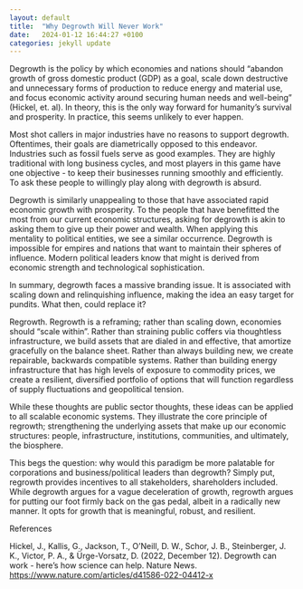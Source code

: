 ```yaml
---
layout: default
title:  "Why Degrowth Will Never Work"
date:   2024-01-12 16:44:27 +0100
categories: jekyll update
---
```

Degrowth is the policy by which economies and nations should “abandon growth of gross domestic product (GDP) as a goal, scale down destructive and unnecessary forms of production to reduce energy and material use, and focus economic activity around securing human needs and well-being” (Hickel, et. al). In theory, this is the only way forward for humanity’s survival and prosperity. In practice, this seems unlikely to ever happen. 

Most shot callers in major industries have no reasons to support degrowth. Oftentimes, their goals are diametrically opposed to this endeavor. Industries such as fossil fuels serve as good examples. They are highly traditional with long business cycles, and most players in this game have one objective - to keep their businesses running smoothly and efficiently. To ask these people to willingly play along with degrowth is absurd. 

Degrowth is similarly unappealing to those that have associated rapid economic growth with prosperity. To the people that have benefitted the most from our current economic structures, asking for degrowth is akin to asking them to give up their power and wealth. When applying this mentality to political entities, we see a similar occurrence. Degrowth is impossible for empires and nations that want to maintain their spheres of influence. Modern political leaders know that might is derived from economic strength and technological sophistication.

In summary, degrowth faces a massive branding issue. It is associated with scaling down and relinquishing influence, making the idea an easy target for pundits. What then, could replace it?

Regrowth. Regrowth is a reframing; rather than scaling down, economies should “scale within”. Rather than straining public coffers via thoughtless infrastructure, we build assets that are dialed in and effective, that amortize gracefully on the balance sheet. Rather than always building new, we create repairable, backwards compatible systems. Rather than building energy infrastructure that has high levels of exposure to commodity prices, we create a resilient, diversified portfolio of options that will function regardless of supply fluctuations and geopolitical tension. 

While these thoughts are public sector thoughts, these ideas can be applied to all scalable economic systems. They illustrate the core principle of regrowth; strengthening the underlying assets that make up our economic structures: people, infrastructure, institutions, communities, and ultimately, the biosphere.

This begs the question: why would this paradigm be more palatable for corporations and business/political leaders than degrowth? Simply put, regrowth provides incentives to all stakeholders, shareholders included. While degrowth argues for a vague deceleration of growth, regrowth argues for putting our foot firmly back on the gas pedal, albeit in a radically new manner. It opts for growth that is meaningful, robust, and resilient. 


References

Hickel, J., Kallis, G., Jackson, T., O’Neill, D. W., Schor, J. B., Steinberger, J. K., Victor, P. A., & Ürge-Vorsatz, D. (2022, December 12). Degrowth can work - here’s how science can help. Nature News. https://www.nature.com/articles/d41586-022-04412-x 

